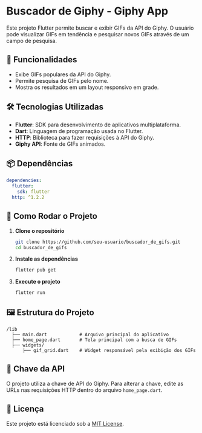 # Buscador de Giphy - Giphy App

Este projeto Flutter permite buscar e exibir GIFs da API do Giphy. O usuário pode visualizar GIFs em tendência e pesquisar novos GIFs através de um campo de pesquisa.

## 📌 Funcionalidades
- Exibe GIFs populares da API do Giphy.
- Permite pesquisa de GIFs pelo nome.
- Mostra os resultados em um layout responsivo em grade.

## 🛠 Tecnologias Utilizadas
- **Flutter**: SDK para desenvolvimento de aplicativos multiplataforma.
- **Dart**: Linguagem de programação usada no Flutter.
- **HTTP**: Biblioteca para fazer requisições à API do Giphy.
- **Giphy API**: Fonte de GIFs animados.

## 📦 Dependências
```yaml
dependencies:
  flutter:
    sdk: flutter
  http: ^1.2.2
```

## 🚀 Como Rodar o Projeto
1. **Clone o repositório**
   ```sh
   git clone https://github.com/seu-usuario/buscador_de_gifs.git
   cd buscador_de_gifs
   ```
2. **Instale as dependências**
   ```sh
   flutter pub get
   ```
3. **Execute o projeto**
   ```sh
   flutter run
   ```

## 🖼️ Estrutura do Projeto
```
/lib
  ├── main.dart            # Arquivo principal do aplicativo
  ├── home_page.dart       # Tela principal com a busca de GIFs
  ├── widgets/
      ├── gif_grid.dart    # Widget responsável pela exibição dos GIFs
```

## 🔑 Chave da API
O projeto utiliza a chave de API do Giphy. Para alterar a chave, edite as URLs nas requisições HTTP dentro do arquivo `home_page.dart`.

## 📄 Licença
Este projeto está licenciado sob a [MIT License](LICENSE).
